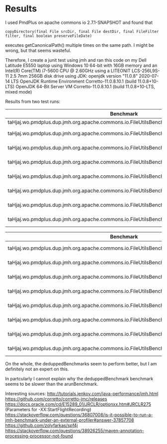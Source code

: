 # Results

I used PmdPlus on apache commons io 2.7.1-SNAPSHOT and found that 

```
copyDirectory(final File srcDir, final File destDir, final FileFilter filter, final boolean preserveFileDate)
```

executes getCanonicalPath() multiple times on the same path. I might be wrong, but that
seems wasteful.

Therefore, I create a junit test using jmh
and ran this code on my Dell Latitude E5550 laptop using Windows 10 
64-bit with 16GB memory and an Intel(R) Core(TM) i7-5600 CPU @ 2.60GHz
using a LITEONIT LCS-256L9S-11 2.5 7mm 256GB disk drive
using JDK:
openjdk version "11.0.8" 2020-07-14 LTS
OpenJDK Runtime Environment Corretto-11.0.8.10.1 (build 11.0.8+10-LTS)
OpenJDK 64-Bit Server VM Corretto-11.0.8.10.1 (build 11.0.8+10-LTS, mixed mode)

Results from two test runs:

Benchmark                                                                                 | Mode | Cnt | Score       | Error       | Units |
----------------------------------------------------------------------------------------- | ---- | --- | ----------- | ----------- | ----- |
taHjaj.wo.pmdplus.dup.jmh.org.apache.commons.io.FileUtilsBenchmarkTest.arunBenchmark      | avgt | 100 |   11083,590 | ±   768,848 | us/op |
taHjaj.wo.pmdplus.dup.jmh.org.apache.commons.io.FileUtilsBenchmarkTest.arunBenchmark1by1  | avgt | 100 |   51988,380 | ± 11676,741 | us/op |
taHjaj.wo.pmdplus.dup.jmh.org.apache.commons.io.FileUtilsBenchmarkTest.arunBenchmark2by2  | avgt | 100 |  204613,482 | ± 37215,888 | us/op |
taHjaj.wo.pmdplus.dup.jmh.org.apache.commons.io.FileUtilsBenchmarkTest.arunBenchmark3by3  | avgt | 100 | 1174152,673 | ± 22541,114 | us/op |
taHjaj.wo.pmdplus.dup.jmh.org.apache.commons.io.FileUtilsBenchmarkTest.dedupBenchmark1by1 | avgt | 100 |   31088,342 | ±  1264,120 | us/op |
taHjaj.wo.pmdplus.dup.jmh.org.apache.commons.io.FileUtilsBenchmarkTest.dedupBenchmark2by2 | avgt | 100 |  146071,467 | ±  3787,178 | us/op |
taHjaj.wo.pmdplus.dup.jmh.org.apache.commons.io.FileUtilsBenchmarkTest.dedupBenchmark3by3 | avgt | 100 | 1154023,563 | ± 15089,337 | us/op |
taHjaj.wo.pmdplus.dup.jmh.org.apache.commons.io.FileUtilsBenchmarkTest.deduppedBenchmark  | avgt | 100 |   14246,154 | ±  2367,264 | us/op |

Benchmark                                                                                 | Mode | Cnt | Score        | Error       | Units |
----------------------------------------------------------------------------------------- | ---- | --- | ----------- | ----------- | ----- |
taHjaj.wo.pmdplus.dup.jmh.org.apache.commons.io.FileUtilsBenchmarkTest.arunBenchmark      | avgt | 100 |    11273,827 | ±  2165,753 | us/op |
taHjaj.wo.pmdplus.dup.jmh.org.apache.commons.io.FileUtilsBenchmarkTest.arunBenchmark1by1  | avgt | 100 |    32702,611 | ±  1813,470 | us/op |
taHjaj.wo.pmdplus.dup.jmh.org.apache.commons.io.FileUtilsBenchmarkTest.arunBenchmark2by2  | avgt | 100 |   152587,381 | ±  4642,588 | us/op |
taHjaj.wo.pmdplus.dup.jmh.org.apache.commons.io.FileUtilsBenchmarkTest.arunBenchmark3by3  | avgt | 100 |  1195478,564 | ± 24303,450 | us/op |
taHjaj.wo.pmdplus.dup.jmh.org.apache.commons.io.FileUtilsBenchmarkTest.dedupBenchmark1by1 | avgt   100 |    30884,652 | ±  1310,080 | us/op |
taHjaj.wo.pmdplus.dup.jmh.org.apache.commons.io.FileUtilsBenchmarkTest.dedupBenchmark2by2 | avgt | 100 |   147020,471 | ±  4613,101 | us/op |
taHjaj.wo.pmdplus.dup.jmh.org.apache.commons.io.FileUtilsBenchmarkTest.dedupBenchmark3by3 | avgt | 100 |  1185322,846 | ± 24429,620 | us/op |
taHjaj.wo.pmdplus.dup.jmh.org.apache.commons.io.FileUtilsBenchmarkTest.deduppedBenchmark  | avgt | 100 |    11565,818 | ±  1937,442 | us/op |

On the whole, the deduppedBenchmarks seem to perform better, but I am definitely not an expert on this.

In partcularly I cannot explain why the deduppedBenchmark benchmark seems to be slower than the arunBenchmark.

Interesting sources:
http://tutorials.jenkov.com/java-performance/jmh.html
https://github.com/corretto/corretto-jmc/releases
https://docs.oracle.com/cd/E15289_01/JRCLR/optionxx.htm#JRCLR275 (Parameters for -XX:StartFlightRecording)
https://stackoverflow.com/questions/36807008/is-it-possible-to-run-a-jmh-benchmark-under-an-external-profiler#answer-37857708
https://github.com/zolyfarkas/spf4j
https://stackoverflow.com/questions/38926255/maven-annotation-processing-processor-not-found
